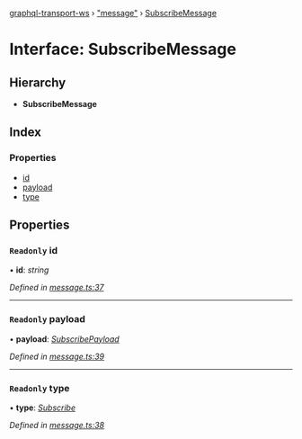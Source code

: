 [graphql-transport-ws](../README.md) › ["message"](../modules/_message_.md) › [SubscribeMessage](_message_.subscribemessage.md)

# Interface: SubscribeMessage

## Hierarchy

* **SubscribeMessage**

## Index

### Properties

* [id](_message_.subscribemessage.md#readonly-id)
* [payload](_message_.subscribemessage.md#readonly-payload)
* [type](_message_.subscribemessage.md#readonly-type)

## Properties

### `Readonly` id

• **id**: *string*

*Defined in [message.ts:37](https://github.com/enisdenjo/graphql-transport-ws/blob/5b3d253/src/message.ts#L37)*

___

### `Readonly` payload

• **payload**: *[SubscribePayload](_message_.subscribepayload.md)*

*Defined in [message.ts:39](https://github.com/enisdenjo/graphql-transport-ws/blob/5b3d253/src/message.ts#L39)*

___

### `Readonly` type

• **type**: *[Subscribe](../enums/_message_.messagetype.md#subscribe)*

*Defined in [message.ts:38](https://github.com/enisdenjo/graphql-transport-ws/blob/5b3d253/src/message.ts#L38)*
